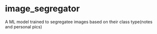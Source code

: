 # image_segregator
A ML model trained to segregatee images based on their class type(notes and personal pics)

